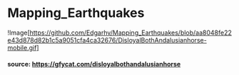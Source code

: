 # Mapping_Earthquakes

!Image[https://github.com/Edgarhv/Mapping_Earthquakes/blob/aa8048fe22e43d878d82b1c5a9051cfa4ca32676/DisloyalBothAndalusianhorse-mobile.gif]
#### source: https://gfycat.com/disloyalbothandalusianhorse
